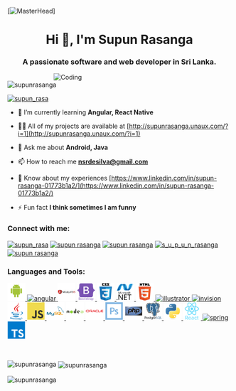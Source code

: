 [![MasterHead](https://www.aalpha.net/wp-content/uploads/2020/12/full-stack-development.gif)]
<h1 align="center">Hi 👋, I'm Supun Rasanga</h1>
<h3 align="center">A passionate software and web developer in Sri Lanka.</h3>
<img align="right" alt="Coding" width="400" src="https://blogger.googleusercontent.com/img/b/R29vZ2xl/AVvXsEjQ-4vgHBfZf6eBji8OHWQFAbQn_JHxiGBkOlJLjHLfVMO3yUv2GSlUgmQmOHPXBI6RIzz5YL76y5hGmq7P0POsDc3pxtnatXz0cI7IGlBQfm2P8hs8ebvUY33Vr7xRaHnx2O1dsgmQ43jbMGo84MTyLygAkiD8Xq5l4870Fybcvfnox6kjDUmShLCThQ/s1230/result.gif">

<p align="left"> <img src="https://komarev.com/ghpvc/?username=supunrasanga&label=Profile%20views&color=0e75b6&style=flat" alt="supunrasanga" /> </p>

<p align="left"> <a href="https://twitter.com/supun_rasa" target="blank"><img src="https://img.shields.io/twitter/follow/supun_rasa?logo=twitter&style=for-the-badge" alt="supun_rasa" /></a> </p>

- 🌱 I’m currently learning **Angular, React Native**

- 👨‍💻 All of my projects are available at [http://supunrasanga.unaux.com/?i=1](http://supunrasanga.unaux.com/?i=1)

- 💬 Ask me about **Android, Java**

- 📫 How to reach me **nsrdesilva@gmail.com**

- 📄 Know about my experiences [https://www.linkedin.com/in/supun-rasanga-01773b1a2/](https://www.linkedin.com/in/supun-rasanga-01773b1a2/)

- ⚡ Fun fact **I think sometimes I am funny**

<h3 align="left">Connect with me:</h3>
<p align="left">
<a href="https://twitter.com/supun_rasa" target="blank"><img align="center" src="https://raw.githubusercontent.com/rahuldkjain/github-profile-readme-generator/master/src/images/icons/Social/twitter.svg" alt="supun_rasa" height="30" width="40" /></a>
<a href="https://linkedin.com/in/supun rasanga" target="blank"><img align="center" src="https://raw.githubusercontent.com/rahuldkjain/github-profile-readme-generator/master/src/images/icons/Social/linked-in-alt.svg" alt="supun rasanga" height="30" width="40" /></a>
<a href="https://fb.com/supun rasanga" target="blank"><img align="center" src="https://raw.githubusercontent.com/rahuldkjain/github-profile-readme-generator/master/src/images/icons/Social/facebook.svg" alt="supun rasanga" height="30" width="40" /></a>
<a href="https://instagram.com/s_u_p_u_n_rasanga" target="blank"><img align="center" src="https://raw.githubusercontent.com/rahuldkjain/github-profile-readme-generator/master/src/images/icons/Social/instagram.svg" alt="s_u_p_u_n_rasanga" height="30" width="40" /></a>
<a href="https://www.youtube.com/c/supun rasanga" target="blank"><img align="center" src="https://raw.githubusercontent.com/rahuldkjain/github-profile-readme-generator/master/src/images/icons/Social/youtube.svg" alt="supun rasanga" height="30" width="40" /></a>
</p>

<h3 align="left">Languages and Tools:</h3>
<p align="left"> <a href="https://developer.android.com" target="_blank" rel="noreferrer"> <img src="https://raw.githubusercontent.com/devicons/devicon/master/icons/android/android-original-wordmark.svg" alt="android" width="40" height="40"/> </a> <a href="https://angular.io" target="_blank" rel="noreferrer"> <img src="https://angular.io/assets/images/logos/angular/angular.svg" alt="angular" width="40" height="40"/> </a> <a href="https://angular.io" target="_blank" rel="noreferrer"> <img src="https://raw.githubusercontent.com/devicons/devicon/master/icons/angularjs/angularjs-original-wordmark.svg" alt="angularjs" width="40" height="40"/> </a> <a href="https://getbootstrap.com" target="_blank" rel="noreferrer"> <img src="https://raw.githubusercontent.com/devicons/devicon/master/icons/bootstrap/bootstrap-plain-wordmark.svg" alt="bootstrap" width="40" height="40"/> </a> <a href="https://www.w3schools.com/css/" target="_blank" rel="noreferrer"> <img src="https://raw.githubusercontent.com/devicons/devicon/master/icons/css3/css3-original-wordmark.svg" alt="css3" width="40" height="40"/> </a> <a href="https://dotnet.microsoft.com/" target="_blank" rel="noreferrer"> <img src="https://raw.githubusercontent.com/devicons/devicon/master/icons/dot-net/dot-net-original-wordmark.svg" alt="dotnet" width="40" height="40"/> </a> <a href="https://www.w3.org/html/" target="_blank" rel="noreferrer"> <img src="https://raw.githubusercontent.com/devicons/devicon/master/icons/html5/html5-original-wordmark.svg" alt="html5" width="40" height="40"/> </a> <a href="https://www.adobe.com/in/products/illustrator.html" target="_blank" rel="noreferrer"> <img src="https://www.vectorlogo.zone/logos/adobe_illustrator/adobe_illustrator-icon.svg" alt="illustrator" width="40" height="40"/> </a> <a href="https://www.invisionapp.com/" target="_blank" rel="noreferrer"> <img src="https://www.vectorlogo.zone/logos/invisionapp/invisionapp-icon.svg" alt="invision" width="40" height="40"/> </a> <a href="https://www.java.com" target="_blank" rel="noreferrer"> <img src="https://raw.githubusercontent.com/devicons/devicon/master/icons/java/java-original.svg" alt="java" width="40" height="40"/> </a> <a href="https://developer.mozilla.org/en-US/docs/Web/JavaScript" target="_blank" rel="noreferrer"> <img src="https://raw.githubusercontent.com/devicons/devicon/master/icons/javascript/javascript-original.svg" alt="javascript" width="40" height="40"/> </a> <a href="https://www.mysql.com/" target="_blank" rel="noreferrer"> <img src="https://raw.githubusercontent.com/devicons/devicon/master/icons/mysql/mysql-original-wordmark.svg" alt="mysql" width="40" height="40"/> </a> <a href="https://nodejs.org" target="_blank" rel="noreferrer"> <img src="https://raw.githubusercontent.com/devicons/devicon/master/icons/nodejs/nodejs-original-wordmark.svg" alt="nodejs" width="40" height="40"/> </a> <a href="https://www.oracle.com/" target="_blank" rel="noreferrer"> <img src="https://raw.githubusercontent.com/devicons/devicon/master/icons/oracle/oracle-original.svg" alt="oracle" width="40" height="40"/> </a> <a href="https://www.photoshop.com/en" target="_blank" rel="noreferrer"> <img src="https://raw.githubusercontent.com/devicons/devicon/master/icons/photoshop/photoshop-line.svg" alt="photoshop" width="40" height="40"/> </a> <a href="https://www.php.net" target="_blank" rel="noreferrer"> <img src="https://raw.githubusercontent.com/devicons/devicon/master/icons/php/php-original.svg" alt="php" width="40" height="40"/> </a> <a href="https://www.postgresql.org" target="_blank" rel="noreferrer"> <img src="https://raw.githubusercontent.com/devicons/devicon/master/icons/postgresql/postgresql-original-wordmark.svg" alt="postgresql" width="40" height="40"/> </a> <a href="https://www.python.org" target="_blank" rel="noreferrer"> <img src="https://raw.githubusercontent.com/devicons/devicon/master/icons/python/python-original.svg" alt="python" width="40" height="40"/> </a> <a href="https://reactjs.org/" target="_blank" rel="noreferrer"> <img src="https://raw.githubusercontent.com/devicons/devicon/master/icons/react/react-original-wordmark.svg" alt="react" width="40" height="40"/> </a> <a href="https://spring.io/" target="_blank" rel="noreferrer"> <img src="https://www.vectorlogo.zone/logos/springio/springio-icon.svg" alt="spring" width="40" height="40"/> </a> <a href="https://www.typescriptlang.org/" target="_blank" rel="noreferrer"> <img src="https://raw.githubusercontent.com/devicons/devicon/master/icons/typescript/typescript-original.svg" alt="typescript" width="40" height="40"/> </a> </p>
<br>

<p><img align="left" src="https://github-readme-stats.vercel.app/api/top-langs?username=supunrasanga&show_icons=true&locale=en&layout=compact" alt="supunrasanga" />

<p>&nbsp;<img align="center" src="https://github-readme-stats.vercel.app/api?username=supunrasanga&show_icons=true&locale=en" alt="supunrasanga" /></p>

<p><img align="center" src="https://github-readme-streak-stats.herokuapp.com/?user=supunrasanga&" alt="supunrasanga" /></p>
